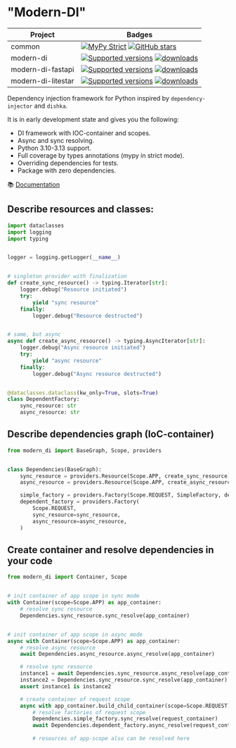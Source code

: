 "Modern-DI"
==

| Project            | Badges                                                                                                                                                                                                                                                                                          |
|--------------------|-------------------------------------------------------------------------------------------------------------------------------------------------------------------------------------------------------------------------------------------------------------------------------------------------|
| common             | [![MyPy Strict](https://img.shields.io/badge/mypy-strict-blue)](https://mypy.readthedocs.io/en/stable/getting_started.html#strict-mode-and-configuration) [![GitHub stars](https://img.shields.io/github/stars/modern-python/modern-di)](https://github.com/modern-python/modern-di/stargazers) |
| modern-di          | [![Supported versions](https://img.shields.io/pypi/pyversions/modern-di.svg)](https://pypi.python.org/pypi/modern-di ) [![downloads](https://img.shields.io/pypi/dm/modern-di.svg)](https://pypistats.org/packages/modern-di)                                                                   |
| modern-di-fastapi  | [![Supported versions](https://img.shields.io/pypi/pyversions/modern-di-fastapi.svg)](https://pypi.python.org/pypi/modern-di-fastapi) [![downloads](https://img.shields.io/pypi/dm/modern-di-fastapi.svg)](https://pypistats.org/packages/modern-di-fastapi)                                    |
| modern-di-litestar | [![Supported versions](https://img.shields.io/pypi/pyversions/modern-di-litestar.svg)](https://pypi.python.org/pypi/modern-di-litestar) [![downloads](https://img.shields.io/pypi/dm/modern-di-litestar.svg)](https://pypistats.org/packages/modern-di-litestar)                                |

Dependency injection framework for Python inspired by `dependency-injector` and `dishka`.

It is in early development state and gives you the following:
- DI framework with IOC-container and scopes.
- Async and sync resolving.
- Python 3.10-3.13 support.
- Full coverage by types annotations (mypy in strict mode).
- Overriding dependencies for tests.
- Package with zero dependencies.

📚 [Documentation](https://modern-di.readthedocs.io)

## Describe resources and classes:
```python
import dataclasses
import logging
import typing


logger = logging.getLogger(__name__)


# singleton provider with finalization
def create_sync_resource() -> typing.Iterator[str]:
    logger.debug("Resource initiated")
    try:
        yield "sync resource"
    finally:
        logger.debug("Resource destructed")


# same, but async
async def create_async_resource() -> typing.AsyncIterator[str]:
    logger.debug("Async resource initiated")
    try:
        yield "async resource"
    finally:
        logger.debug("Async resource destructed")


@dataclasses.dataclass(kw_only=True, slots=True)
class DependentFactory:
    sync_resource: str
    async_resource: str
```

## Describe dependencies graph (IoC-container)
```python
from modern_di import BaseGraph, Scope, providers


class Dependencies(BaseGraph):
    sync_resource = providers.Resource(Scope.APP, create_sync_resource)
    async_resource = providers.Resource(Scope.APP, create_async_resource)

    simple_factory = providers.Factory(Scope.REQUEST, SimpleFactory, dep1="text", dep2=123)
    dependent_factory = providers.Factory(
        Scope.REQUEST,
        sync_resource=sync_resource,
        async_resource=async_resource,
    )
```

## Create container and resolve dependencies in your code
```python
from modern_di import Container, Scope


# init container of app scope in sync mode
with Container(scope=Scope.APP) as app_container:
    # resolve sync resource
    Dependencies.sync_resource.sync_resolve(app_container)


# init container of app scope in async mode
async with Container(scope=Scope.APP) as app_container:
    # resolve async resource
    await Dependencies.async_resource.async_resolve(app_container)

    # resolve sync resource
    instance1 = await Dependencies.sync_resource.async_resolve(app_container)
    instance2 = Dependencies.sync_resource.sync_resolve(app_container)
    assert instance1 is instance2

    # create container of request scope
    async with app_container.build_child_container(scope=Scope.REQUEST) as request_container:
        # resolve factories of request scope
        Dependencies.simple_factory.sync_resolve(request_container)
        await Dependencies.dependent_factory.async_resolve(request_container)
        
        # resources of app-scope also can be resolved here

```
